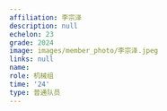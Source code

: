 ```yaml
---
affiliation: 李宗泽
description: null
echelon: 23
grade: 2024
image: images/member_photo/李宗泽.jpeg
links: null
name: 
role: 机械组
time: '24'
type: 普通队员
---
```

